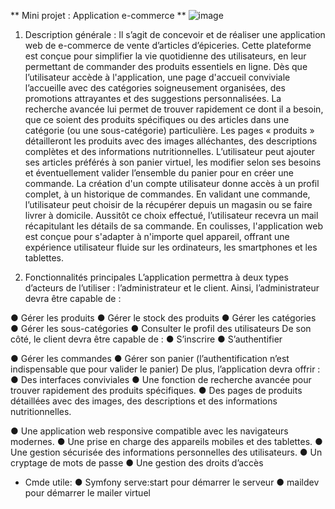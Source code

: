 ** Mini projet : Application e-commerce **
![image](https://github.com/RaphaelMora/ProjetFinal/assets/23698847/e2a3c404-bfce-443f-8b5b-d0ccb11fd9ab)


1. Description générale : 
Il s’agit de concevoir et de réaliser une application web de e-commerce de vente
d’articles d’épiceries.
Cette plateforme est conçue pour simplifier la vie quotidienne des utilisateurs, en leur
permettant de commander des produits essentiels en ligne.
Dès que l’utilisateur accède à l'application, une page d'accueil conviviale l’accueille avec
des catégories soigneusement organisées, des promotions attrayantes et des
suggestions personnalisées. La recherche avancée lui permet de trouver rapidement ce
dont il a besoin, que ce soient des produits spécifiques ou des articles dans une
catégorie (ou une sous-catégorie) particulière.
Les pages « produits » détailleront les produits avec des images alléchantes, des
descriptions complètes et des informations nutritionnelles.
L’utilisateur peut ajouter ses articles préférés à son panier virtuel, les modifier selon
ses besoins et éventuellement valider l’ensemble du panier pour en créer une
commande.
La création d'un compte utilisateur donne accès à un profil complet, à un historique de
commandes. En validant une commande, l’utilisateur peut choisir de la récupérer
depuis un magasin ou se faire livrer à domicile. Aussitôt ce choix effectué, l’utilisateur
recevra un mail récapitulant les détails de sa commande.
En coulisses, l'application web est conçue pour s'adapter à n'importe quel appareil,
offrant une expérience utilisateur fluide sur les ordinateurs, les smartphones et les
tablettes.

2. Fonctionnalités principales
L’application permettra à deux types d’acteurs de l’utiliser : l’administrateur et le
client.
Ainsi, l’administrateur devra être capable de :

● Gérer les produits
● Gérer le stock des produits
● Gérer les catégories
● Gérer les sous-catégories
● Consulter le profil des utilisateurs
De son côté, le client devra être capable de :
● S’inscrire
● S’authentifier

● Gérer les commandes
● Gérer son panier (l’authentification n’est indispensable que pour valider le
panier)
De plus, l’application devra offrir :
● Des interfaces conviviales
● Une fonction de recherche avancée pour trouver rapidement des produits
spécifiques.
● Des pages de produits détaillées avec des images, des descriptions et des
informations nutritionnelles.

● Une application web responsive compatible avec les navigateurs modernes.
● Une prise en charge des appareils mobiles et des tablettes.
● Une gestion sécurisée des informations personnelles des utilisateurs.
● Un cryptage de mots de passe
● Une gestion des droits d’accès

- Cmde utile:
  ● Symfony serve:start pour démarrer le serveur
  ● maildev pour démarrer le mailer virtuel
